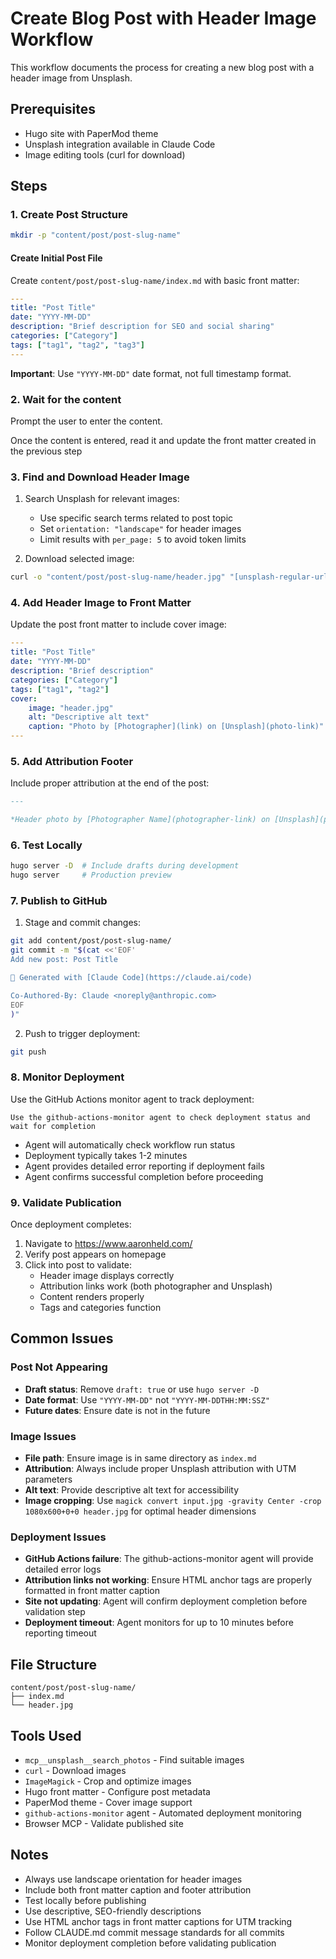 # Create Blog Post with Header Image Workflow

This workflow documents the process for creating a new blog post with a header image from Unsplash.

## Prerequisites
- Hugo site with PaperMod theme
- Unsplash integration available in Claude Code
- Image editing tools (curl for download)

## Steps

### 1. Create Post Structure
```bash
mkdir -p "content/post/post-slug-name"
```

####  Create Initial Post File
Create `content/post/post-slug-name/index.md` with basic front matter:
```yaml
---
title: "Post Title"
date: "YYYY-MM-DD"
description: "Brief description for SEO and social sharing"
categories: ["Category"]
tags: ["tag1", "tag2", "tag3"]
---
```

**Important**: Use `"YYYY-MM-DD"` date format, not full timestamp format.

### 2. Wait for the content
Prompt the user to enter the content.

Once the content is entered, read it and update the front matter created in the previous step


### 3. Find and Download Header Image
1. Search Unsplash for relevant images:
   - Use specific search terms related to post topic
   - Set `orientation: "landscape"` for header images
   - Limit results with `per_page: 5` to avoid token limits

2. Download selected image:
```bash
curl -o "content/post/post-slug-name/header.jpg" "[unsplash-regular-url]"
```

### 4. Add Header Image to Front Matter
Update the post front matter to include cover image:
```yaml
---
title: "Post Title"
date: "YYYY-MM-DD"
description: "Brief description"
categories: ["Category"]
tags: ["tag1", "tag2"]
cover:
    image: "header.jpg"
    alt: "Descriptive alt text"
    caption: "Photo by [Photographer](link) on [Unsplash](photo-link)"
---
```

### 5. Add Attribution Footer
Include proper attribution at the end of the post:
```markdown
---

*Header photo by [Photographer Name](photographer-link) on [Unsplash](photo-link)*
```

### 6. Test Locally
```bash
hugo server -D  # Include drafts during development
hugo server     # Production preview
```

### 7. Publish to GitHub
1. Stage and commit changes:
```bash
git add content/post/post-slug-name/
git commit -m "$(cat <<'EOF'
Add new post: Post Title

🤖 Generated with [Claude Code](https://claude.ai/code)

Co-Authored-By: Claude <noreply@anthropic.com>
EOF
)"
```

2. Push to trigger deployment:
```bash
git push
```

### 8. Monitor Deployment
Use the GitHub Actions monitor agent to track deployment:
```
Use the github-actions-monitor agent to check deployment status and wait for completion
```
- Agent will automatically check workflow run status
- Deployment typically takes 1-2 minutes
- Agent provides detailed error reporting if deployment fails
- Agent confirms successful completion before proceeding

### 9. Validate Publication
Once deployment completes:
1. Navigate to https://www.aaronheld.com/
2. Verify post appears on homepage
3. Click into post to validate:
   - Header image displays correctly
   - Attribution links work (both photographer and Unsplash)
   - Content renders properly
   - Tags and categories function

## Common Issues

### Post Not Appearing
- **Draft status**: Remove `draft: true` or use `hugo server -D`
- **Date format**: Use `"YYYY-MM-DD"` not `"YYYY-MM-DDTHH:MM:SSZ"`
- **Future dates**: Ensure date is not in the future

### Image Issues
- **File path**: Ensure image is in same directory as `index.md`
- **Attribution**: Always include proper Unsplash attribution with UTM parameters
- **Alt text**: Provide descriptive alt text for accessibility
- **Image cropping**: Use `magick convert input.jpg -gravity Center -crop 1080x600+0+0 header.jpg` for optimal header dimensions

### Deployment Issues
- **GitHub Actions failure**: The github-actions-monitor agent will provide detailed error logs
- **Attribution links not working**: Ensure HTML anchor tags are properly formatted in front matter caption
- **Site not updating**: Agent will confirm deployment completion before validation step
- **Deployment timeout**: Agent monitors for up to 10 minutes before reporting timeout

## File Structure
```
content/post/post-slug-name/
├── index.md
└── header.jpg
```

## Tools Used
- `mcp__unsplash__search_photos` - Find suitable images
- `curl` - Download images
- `ImageMagick` - Crop and optimize images
- Hugo front matter - Configure post metadata
- PaperMod theme - Cover image support
- `github-actions-monitor` agent - Automated deployment monitoring
- Browser MCP - Validate published site

## Notes
- Always use landscape orientation for header images
- Include both front matter caption and footer attribution
- Test locally before publishing
- Use descriptive, SEO-friendly descriptions
- Use HTML anchor tags in front matter captions for UTM tracking
- Follow CLAUDE.md commit message standards for all commits
- Monitor deployment completion before validating publication